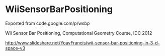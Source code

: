 # WiiSensorBarPositioning
Exported from code.google.com/p/wsbp

Wii Sensor Bar Positioning, Computational Geometry Course, IDC 2012

http://www.slideshare.net/YoavFrancis/wii-sensor-bar-positioning-in-3-d-space-v3

